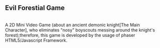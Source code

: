 <h2><b>Evil Forestial Game</b></h2> <br>
A 2D Mini Video Game (about an ancient demonic knight[The Main Character], who eliminates "nosy" boyscouts messing around the knight's forest);therefore, this game is developed by the usage of phaser HTML5/Javascript Framework.
